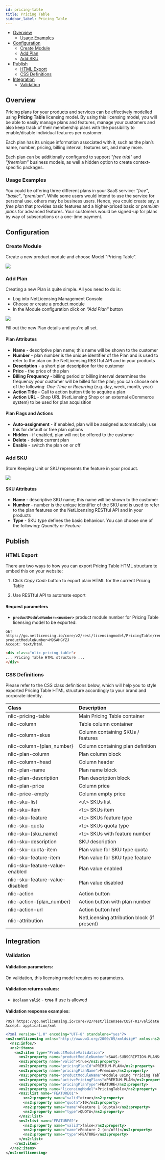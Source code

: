 ```yaml
---
id: pricing-table
title: Pricing Table
sidebar_label: Pricing Table
---
```



-   [Overview](#overview)
    -   [Usage Examples](#usage-examples)
-   [Configuration](#configuration)
    -   [Create Module](#create-module)
    -   [Add Plan](#add-plan)
    -   [Add SKU](#add-sku)
-   [Publish](#publish)
    -   [HTML Export](#html-export)
    -   [CSS Definitions](#css-definitions)
-   [Integration](#integration)
    -   [Validation](#validation)

## Overview

Pricing plans for your products and services can be effectively modelled using **Pricing Table** licensing model. By using this licensing model, you will be able to easily manage plans and features, manage your customers and also keep track of their membership plans with the possibility to enable/disable individual features per customer.

Each plan has its unique information associated with it, such as the plan’s name, number, pricing, billing interval, features set, and many more. 

Each plan can be additionally configured to support *"free trial"* and *"freemium"* business models, as well a hidden option to create context-specific packages.

### Usage Examples

You could be offering three different plans in your SaaS service: *"free"*, *"basic"*, *"premium"*. While some users would intend to use the service for personal use, others may be business users. Hence, you could create say, a *free plan* that provides basic features and a higher-priced basic or *premium plans* for advanced features.
Your customers would be signed-up for plans by way of subscriptions or a one-time payment.

## Configuration

### Create Module

Create a new product module and choose Model "Pricing Table".

<a href="assets/images/pricing-table-create.png" class="imagelink" data-lightbox="pricing-table" data-title="Create Pricing Table" data-alt="Create Pricing Table">
  <img src="assets/images/pricing-table-create.png" />
</a>
    
### Add Plan

Creating a new Plan is quite simple. All you need to do is:

- Log into NetLicensing Management Console
- Choose or create a product module
- In the Module configuration click on *"Add Plan"* button

<a href="assets/images/pricing-table-plan.png" class="imagelink" data-lightbox="pricing-table" data-title="Pricing Table: Add Plan" data-alt="Pricing Table: Add Plan">
  <img src="assets/images/pricing-table-plan.png" />
</a>

Fill out the new Plan details and you're all set.

#### Plan Attributes

- **Name** - descriptive plan name; this name will be shown to the customer
- **Number** - plan number is the unique identifier of the Plan and is used to refer to the plan on the NetLicensing RESTful API and in your products
- **Description** - a short plan description for the customer
- **Price** - the price of the plan
- **Billing Frequency** - billing period or billing interval determines the frequency your customer will be billed for the plan; you can choose one of the following: *One-Time* or *Recurring* (e.g. day, week, month, year)
- **Action Title** - Call to action button title to acquire a plan
- **Action URL** - Shop URL (NetLiensing Shop or an external eCommerce system) to be used for plan acquisition

#### Plan Flags and Actions

- **Auto-assignment** - if enabled, plan will be assigned automatically; use this for default or free plan options
- **Hidden** - if enabled, plan will not be offered to the customer
- **Delete** - delete current plan
- **Enable** - switch the plan on or off

### Add SKU

Store Keeping Unit or SKU represents the feature in your product.

<a href="assets/images/pricing-table-sku.png" class="imagelink" data-lightbox="pricing-table" data-title="Pricing Table: Add SKU" data-alt="Pricing Table: Add SKU">
  <img src="assets/images/pricing-table-sku.png" />
</a>

#### SKU Attributes

- **Name** - descriptive SKU name; this name will be shown to the customer
- **Number** - number is the unique identifier of the SKU and is used to refer to the plan features on the NetLicensing RESTful API and in your products
- **Type** - SKU type defines the basic behaviour. You can choose one of the following: *Quantity* or *Feature*

## Publish

### HTML Export

There are two ways to how you can export Pricing Table HTML structure to embed this on your website:

1) Click *Copy Code* button to export plain HTML for the current Pricing Table

2) Use RESTful API to automate export

#### Request parameters

-   **`productModuleNumber=<number>`** product module number for Pricing Table licensing model to be exported.

```http
GET https://go.netlicensing.io/core/v2/rest/licensingmodel/PricingTable/render?productModuleNumber=M9SAHGYZJ
Accept: text/html
```

```html
<div class="nlic-pricing-table">
... Pricing Table HTML structure ...
</div>
```


### CSS Definitions

Please refer to the CSS class definitions below, which will help you to style exported Pricing Table HTML structure accordingly to your brand and corporate identity.

| Class | Description |
|:-------|:-----------|
| nlic-pricing-table | Main Pricing Table container |
| nlic-column | Table column container |
| nlic-column-skus | Column containing SKUs / features |
| nlic-column-{plan_number} | Column containing plan definition |
| nlic-plan-column | Plan column block |
| nlic-column-head | Column header |
| nlic-plan-name | Plan name block |
| nlic-plan-description | Plan description block |
| nlic-plan-price | Column price |
| nlic-price-empty | Column empty price |
| nlic-sku-list | `<ul>` SKUs list |
| nlic-sku-item | `<li>` SKUs item |
| nlic-sku-feature | `<li>` SKUs feature type |
| nlic-sku-quota | `<li>` SKUs quota type |
| nlic-sku-{sku_name} | `<li>` SKUs with feature number |
| nlic-sku-description | SKU description |
| nlic-sku-quota-item | Plan value for SKU type quota |
| nlic-sku-feature-item | Plan value for SKU type feature |
| nlic-sku-feature-value-enabled | Plan value enabled |
| nlic-sku-feature-value-disabled | Plan value disabled |
| nlic-action | Action button |
| nlic-action-{plan_number} | Action button with plan number |
| nlic-action-url | Action button href |
| nlic-attribution | NetLicensing attribution block (if present) |

## Integration

### Validation

#### Validation parameters:

On validation, this licensing model requires no parameters.

#### Validation returns values:

-   `Boolean` **`valid`** - **`true`** if use is allowed

#### Validation response examples:


```http
POST https://go.netlicensing.io/core/v2/rest/licensee/CUST-01/validate
Accept: application/xml
```

```xml
<?xml version="1.0" encoding="UTF-8" standalone="yes"?>
<ns2:netlicensing xmlns="http://www.w3.org/2000/09/xmldsig#" xmlns:ns2="http://netlicensing.labs64.com/schema/context" ttl="2020-05-06T07:01:06.970Z">
  <ns2:infos/>
  <ns2:items>
    <ns2:item type="ProductModuleValidation">
      <ns2:property name="productModuleNumber">SAAS-SUBSCRIPTION-PLANS</ns2:property>
      <ns2:property name="valid">true</ns2:property>
      <ns2:property name="pricingPlanId">PREMIUM-PLAN</ns2:property>
      <ns2:property name="pricingPlanName">Premium</ns2:property>
      <ns2:property name="productModuleName">Module using "Pricing Table" licensing model</ns2:property>
      <ns2:property name="activePricingPlans">PREMIUM-PLAN</ns2:property>
      <ns2:property name="pricingPlanType">FEATURE</ns2:property>
      <ns2:property name="licensingModel">PricingTable</ns2:property>
      <ns2:list name="FEATURE01">
        <ns2:property name="valid">true</ns2:property>
        <ns2:property name="quota">10</ns2:property>
        <ns2:property name="name">Feature 1 (quota)</ns2:property>
        <ns2:property name="type">QUOTA</ns2:property>
      </ns2:list>
      <ns2:list name="FEATURE02">
        <ns2:property name="valid">false</ns2:property>
        <ns2:property name="name">Feature 2 (on/off)</ns2:property>
        <ns2:property name="type">FEATURE</ns2:property>
      </ns2:list>
    </ns2:item>
  </ns2:items>
</ns2:netlicensing>
```